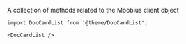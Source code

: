 A collection of methods related to the Moobius client object

```mdx-code-block
import DocCardList from '@theme/DocCardList';

<DocCardList />
```
